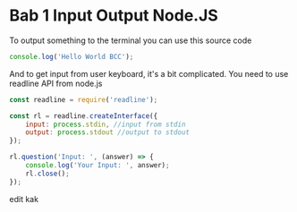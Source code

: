 # Bab 1 Input Output Node.JS
To output something to the terminal you can use this source code
```javascript
console.log('Hello World BCC');
```

And to get input from user keyboard, it's a bit complicated. You need to use readline API from node.js
```javascript
const readline = require('readline');

const rl = readline.createInterface({
    input: process.stdin, //input from stdin
    output: process.stdout //output to stdout
});

rl.question('Input: ', (answer) => {
    console.log('Your Input: ', answer);
    rl.close();
});
```

edit kak